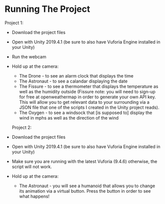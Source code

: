 # Running The Project
Project 1:
- Download the project files
- Open with Unity 2019.4.1 (be sure to also have Vuforia Engine installed in your Unity)
- Run the webcam
- Hold up at the camera:
  - The Drone - to see an alarm clock that displays the time
  - The Astronaut - to see a calandar displaying the date
  - The Fissure - to see a thermometer that displays the temperature as well as the humidity outside (Fissure note: you will need to sign-up for free at openweathermap in order to generate your own API key. This will allow you to get relevant data to your surrounding via a JSON file that one of the scripts I created in the Unity project reads).
  - The Oxygen - to see a windsock that [is supposed to] display the wind in mphs as well as the direction of the wind 
  
  Project 2:
- Download the project files
- Open with Unity 2019.4.1 (be sure to also have Vuforia Engine installed in your Unity)
- Make sure you are running with the latest Vuforia (9.4.6) otherwise, the script will not work.
- Hold up at the camera:
    - The Astronaut - you will see a humanoid that allows you to change its animation via a virtual button. Press the button in order to see what happens!
